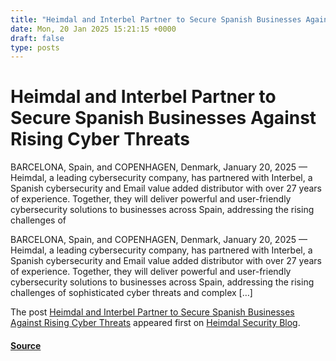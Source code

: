 ```yaml
---
title: "Heimdal and Interbel Partner to Secure Spanish Businesses Against Rising Cyber Threats"
date: Mon, 20 Jan 2025 15:21:15 +0000
draft: false
type: posts
---
```

# Heimdal and Interbel Partner to Secure Spanish Businesses Against Rising Cyber Threats





BARCELONA, Spain, and COPENHAGEN, Denmark, January 20, 2025 — Heimdal, a leading cybersecurity company, has partnered with Interbel, a Spanish cybersecurity and Email value added distributor with over 27 years of experience. Together, they will deliver powerful and user-friendly cybersecurity solutions to businesses across Spain, addressing the rising challenges of

BARCELONA, Spain, and COPENHAGEN, Denmark, January 20, 2025 — Heimdal, a leading cybersecurity company, has partnered with Interbel, a Spanish cybersecurity and Email value added distributor with over 27 years of experience. Together, they will deliver powerful and user-friendly cybersecurity solutions to businesses across Spain, addressing the rising challenges of sophisticated cyber threats and complex \[…\]

The post [Heimdal and Interbel Partner to Secure Spanish Businesses Against Rising Cyber Threats](https://heimdalsecurity.com/blog/heimdal-and-interbel-partner-to-secure-spanish-businesses-against-rising-cyber-threats/) appeared first on [Heimdal Security Blog](https://heimdalsecurity.com/blog).

#### [Source](https://heimdalsecurity.com/blog/heimdal-and-interbel-partner-to-secure-spanish-businesses-against-rising-cyber-threats/)

